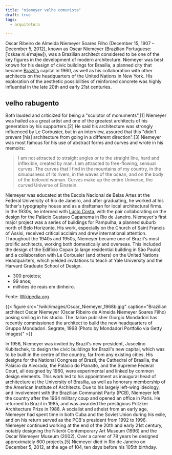 ```yaml
---
title: "niemeyer velho comunista"
draft: true
tags:
  - arquitetura

---
```


Oscar Ribeiro de Almeida Niemeyer Soares Filho (December 15, 1907 – December 5, 2012), known as Oscar Niemeyer (Brazilian Portuguese: [ˈoskaʁ ni.eˈmajeʁ]), was a Brazilian architect considered to be one of the key figures in the development of modern architecture. Niemeyer was best known for his design of civic buildings for Brasília, a planned city that became [Brazil's](https://en.wikipedia.org/wiki/Oscar_Niemeyer) capital in 1960, as well as his collaboration with other architects on the headquarters of the United Nations in New York. His exploration of the aesthetic possibilities of reinforced concrete was highly influential in the late 20th and early 21st centuries.

## velho rabugento

Both lauded and criticized for being a "sculptor of monuments",[1] Niemeyer was hailed as a great artist and one of the greatest architects of his generation by his supporters.[2] He said his architecture was strongly influenced by Le Corbusier, but in an interview, assured that this "didn't prevent [his] architecture from going in a different direction".[3] Niemeyer was most famous for his use of abstract forms and curves and wrote in his memoirs:

> I am not attracted to straight angles or to the straight line, hard and inflexible, created by man. I am attracted to free-flowing, sensual curves. The curves that I find in the mountains of my country, in the sinuousness of its rivers, in the waves of the ocean, and on the body of the beloved woman. Curves make up the entire Universe, the curved Universe of Einstein.

Niemeyer was educated at the Escola Nacional de Belas Artes at the Federal University of Rio de Janeiro, and after graduating, he worked at his father's typography house and as a draftsman for local architectural firms. In the 1930s, he interned with [Lúcio Costa](https://en.wikipedia.org/wiki/Oscar_Niemeyer), with the pair collaborating on the design for the Palácio Gustavo Capanema in Rio de Janeiro. Niemeyer's first major project was a series of buildings for Pampulha, a planned suburb north of Belo Horizonte. His work, especially on the Church of Saint Francis of Assisi, received critical acclaim and drew international attention. Throughout the 1940s and 1950s, Niemeyer became one of Brazil's most prolific architects, working both domestically and overseas. This included the design of the Edifício Copan (a large residential building in São Paulo) and a collaboration with Le Corbusier (and others) on the United Nations Headquarters, which yielded invitations to teach at Yale University and the Harvard Graduate School of Design.

  + 300 projetos;
  + 99 anos;
  + milhões de reais em dinheiro.

Fonte: [Wikipedia.org](https://en.wikipedia.org/wiki/Oscar_Niemeyer)

{{< figure src="/wiki/images/Oscar_Niemeyer_1968b.jpg" caption="Brazilian architect Oscar Niemeyer (Oscar Ribeiro de Almeida Niemeyer Soares Filho) posing smiling in his studio. The Italian publisher Giorgio Mondadori has recently commissioned the architect to build the new headquarters of Gruppo Mondadori. Segrate, 1968 (Photo by Mondadori Portfolio via Getty Images)" >}}

In 1956, Niemeyer was invited by Brazil's new president, Juscelino Kubitschek, to design the civic buildings for Brazil's new capital, which was to be built in the centre of the country, far from any existing cities. His designs for the National Congress of Brazil, the Cathedral of Brasília, the Palácio da Alvorada, the Palácio do Planalto, and the Supreme Federal Court, all designed by 1960, were experimental and linked by common design elements. This work led to his appointment as inaugural head of architecture at the University of Brasília, as well as honorary membership of the American Institute of Architects. Due to his largely left-wing ideology, and involvement with the Brazilian Communist Party (PCB), Niemeyer left the country after the 1964 military coup and opened an office in Paris. He returned to Brazil in 1985, and was awarded the prestigious Pritzker Architecture Prize in 1988. A socialist and atheist from an early age, Niemeyer had spent time in both Cuba and the Soviet Union during his exile, and on his return served as the PCB's president from 1992 to 1996. Niemeyer continued working at the end of the 20th and early 21st century, notably designing the Niterói Contemporary Art Museum (1996) and the Oscar Niemeyer Museum (2002). Over a career of 78 years he designed approximately 600 projects.[5] Niemeyer died in Rio de Janeiro on December 5, 2012, at the age of 104, ten days before his 105th birthday.
